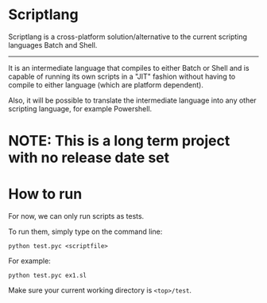 # Scriptlang

Scriptlang is a cross-platform solution/alternative to the current scripting languages Batch and Shell.

___
It is an intermediate language that compiles to either Batch or Shell and is capable of running its own scripts in a "JIT" fashion without having to compile to either language (which are platform dependent).

Also, it will be possible to translate the intermediate language into any other scripting language, for example Powershell.

# NOTE: This is a long term project with no release date set  

# How to run  

For now, we can only run scripts as tests.  

To run them, simply type on the command line:  

`python test.pyc <scriptfile>`

For example:

`python test.pyc ex1.sl`

Make sure your current working directory is `<top>/test`.
